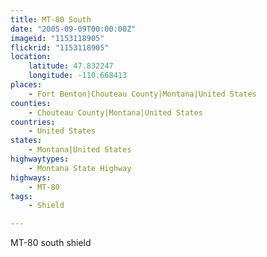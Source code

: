 ```yaml
---
title: MT-80 South
date: "2005-09-09T00:00:00Z"
imageid: "1153118905"
flickrid: "1153118905"
location:
    latitude: 47.832247
    longitude: -110.668413
places:
    - Fort Benton|Chouteau County|Montana|United States
counties:
    - Chouteau County|Montana|United States
countries:
    - United States
states:
    - Montana|United States
highwaytypes:
    - Montana State Highway
highways:
    - MT-80
tags:
    - Shield

---
```

MT-80 south shield